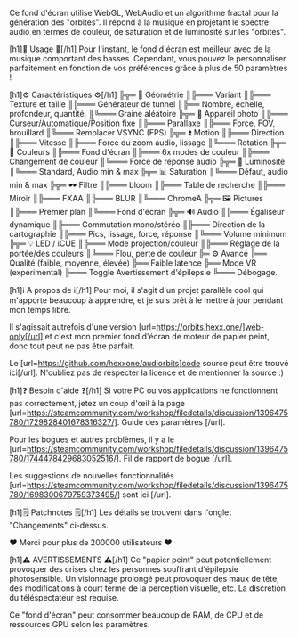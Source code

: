 Ce fond d'écran utilise WebGL, WebAudio et un algorithme fractal pour la génération des "orbites". Il répond à la musique en projetant le spectre audio en termes de couleur, de saturation et de luminosité sur les "orbites".

[h1]🧬 Usage 🧬[/h1]
Pour l'instant, le fond d'écran est meilleur avec de la musique comportant des basses.
Cependant, vous pouvez le personnaliser parfaitement en fonction de vos préférences grâce à plus de 50 paramètres !

[h1]⚙️ Caractéristiques ⚙️[/h1]
╠╦═ 📐 Géométrie
║╠═══ Variant
║╠═══ Texture et taille
║╠═══ Générateur de tunnel
║╠══ Nombre, échelle, profondeur, quantité.
║╚═══ Graine aléatoire
╠╦═ 🎥 Appareil photo
║╠═══ Curseur/Automatique/Position fixe
║╠═══ Parallaxe
║╠═══ Force, FOV, brouillard
║╚═══ Remplacer VSYNC (FPS)
╠╦═ ⏫ Motion
║╠═══ Direction
║╠═══ Vitesse
║╠═══ Force du zoom audio, lissage
║╚═══ Rotation
╠╦═ 🌈 Couleurs
║╠═══ Fond d'écran
║╠═══ 6x modes de couleur
║╠═══ Changement de couleur
║╚═══ Force de réponse audio
╠╦═ 🔆 Luminosité
║╚═══ Standard, Audio min & max
╠╦═ 📊 Saturation
║╚═══ Défaut, audio min & max
╠╦═ 🕶 Filtre
║╠═══ bloom
║╠═══ Table de recherche
║╠═══ Miroir
║╠═══ FXAA
║╠═══ BLUR
║╚═══ ChromeA
╠╦═ 🖼 Pictures
║╠═══ Premier plan
║╚═══ Fond d'écran
╠╦═ 🔊 Audio
║╠═══ Égaliseur dynamique
║╠═══ Commutation mono/stéréo
║╠═══ Direction de la cartographie
║╠═══ Pics, lissage, force, réponse
║╚═══ Volume minimum
╠╦═ 💡 LED / iCUE
║╠═══ Mode projection/couleur
║╠═══ Réglage de la portée/des couleurs
║╚═══ Flou, perte de couleur
╠═ ⚙️ Avancé
╠══ Qualité (faible, moyenne, élevée)
╠══ Faible latence
╠══ Mode VR (expérimental)
╠═══ Toggle Avertissement d'épilepsie
╚═══ Débogage.


[h1]ℹ️ A propos de ℹ️[/h1]
Pour moi, il s'agit d'un projet parallèle cool qui m'apporte beaucoup à apprendre, et je suis prêt à le mettre à jour pendant mon temps libre. 

Il s'agissait autrefois d'une version [url=https://orbits.hexx.one/]web-only[/url] et c'est mon premier fond d'écran de moteur de papier peint, donc tout peut ne pas être parfait.

Le [url=https://github.com/hexxone/audiorbits]code source peut être trouvé ici[/url]. N'oubliez pas de respecter la licence et de mentionner la source :)


[h1]❓ Besoin d'aide ❓[/h1]
Si votre PC ou vos applications ne fonctionnent pas correctement, jetez un coup d'œil à la page [url=https://steamcommunity.com/workshop/filedetails/discussion/1396475780/1729828401678316327/]. Guide des paramètres [/url].

Pour les bogues et autres problèmes, il y a le [url=https://steamcommunity.com/workshop/filedetails/discussion/1396475780/1744478429683052516/]. Fil de rapport de bogue [/url].

Les suggestions de nouvelles fonctionnalités [url=https://steamcommunity.com/workshop/filedetails/discussion/1396475780/1698300679759373495/] sont ici [/url].


[h1]🗒 Patchnotes 🗒[/h1]
Les détails se trouvent dans l'onglet "Changements" ci-dessus.


❤️ Merci pour plus de 200000 utilisateurs ❤️


[h1]⚠️ AVERTISSEMENTS ⚠️[/h1]
Ce "papier peint" peut potentiellement provoquer des crises chez les personnes souffrant d'épilepsie photosensible.
Un visionnage prolongé peut provoquer des maux de tête, des modifications à court terme de la perception visuelle, etc.
La discrétion du téléspectateur est requise.

Ce "fond d'écran" peut consommer beaucoup de RAM, de CPU et de ressources GPU selon les paramètres.